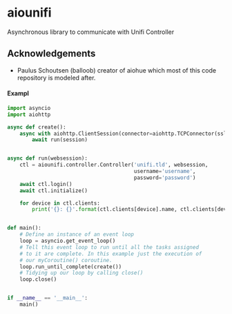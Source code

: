 # aiounifi
Asynchronous library to communicate with Unifi Controller

## Acknowledgements
* Paulus Schoutsen (balloob) creator of aiohue which most of this code repository is modeled after.

#### Exampl
```python
import asyncio
import aiohttp

async def create():
    async with aiohttp.ClientSession(connector=aiohttp.TCPConnector(ssl=False)) as session:
        await run(session)


async def run(websession):
    ctl = aiounifi.controller.Controller('unifi.tld', websession,
                                         username='username',
                                         password='password')
    await ctl.login()
    await ctl.initialize()

    for device in ctl.clients:
        print('{}: {}'.format(ctl.clients[device].name, ctl.clients[device].ip))


def main():
    # Define an instance of an event loop
    loop = asyncio.get_event_loop()
    # Tell this event loop to run until all the tasks assigned
    # to it are complete. In this example just the execution of
    # our myCoroutine() coroutine.
    loop.run_until_complete(create())
    # Tidying up our loop by calling close()
    loop.close()


if __name__ == '__main__':
    main()
```
